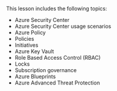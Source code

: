 
This lesson includes the following topics:

- Azure Security Center
- Azure Security Center usage scenarios
- Azure Policy
- Policies
- Initiatives
- Azure Key Vault
- Role Based Access Control (RBAC)
- Locks
- Subscription governance
- Azure Blueprints
- Azure Advanced Threat Protection
